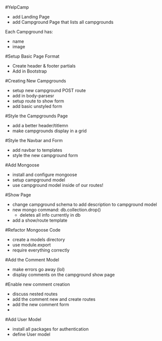 #YelpCamp

* add Landing Page
* add Campground Page that lists all campgrounds

Each Campground has:
  * name
  * image

#Setup Basic Page Format
  * Create header & footer partials
  * Add in Bootstrap

#Creating New Campgrounds
  * setup new campground POST route
  * add in body-parsesr
  * setup route to show form
  * add basic unstyled form
  
#Style the Campgrounds Page
  * add a better header/titlemn
  * make campgrounds display in a grid
  
#Style the Navbar and Form
  * add navbar to templates
  * style the new campground form
  
#Add Mongoose
  * install and configure mongoose
  * setup campground model
  * use campground model inside of our routes!
   
#Show Page
  * change campground schema to add description to campground model
  * new mongo command: db.collection.drop()
    * deletes all info currently in db 
  * add a show/route template

#Refactor Mongoose Code
  * create a models directory
  * use module.export
  * require everything correctly

#Add the Comment Model
  * make errors go away (lol)
  * display comments on the campground show page
  
#Enable new comment creation
  * discuss nested routes
  * add the comment new and create routes
  * add the new comment form
  * 
#Add User Model
  * install all packages for authentication
  * define User model